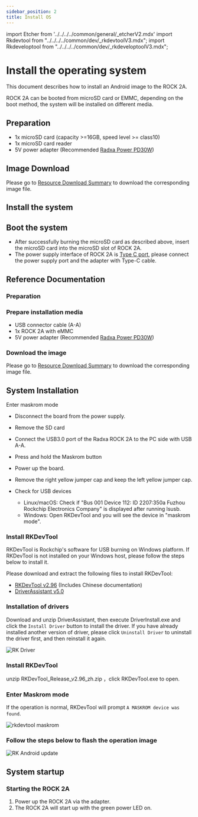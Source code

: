 ```yaml
---
sidebar_position: 2
title: Install OS
---
```


import Etcher from '../../../../common/general/\_etcherV2.mdx'
import Rkdevtool from "../../../../common/dev/\_rkdevtoolV3.mdx";
import Rkdeveloptool from "../../../../common/dev/\_rkdeveloptoolV3.mdx";

# Install the operating system

This document describes how to install an Android image to the ROCK 2A.

ROCK 2A can be booted from microSD card or EMMC, depending on the boot method, the system will be installed on different media.

<Tabs queryString="target">

<TabItem value="microsd" label="Install system to microSD card">

## Preparation

- 1x microSD card (capacity >=16GB, speed level >= class10)
- 1x microSD card reader
- 5V power adapter (Recommended [Radxa Power PD30W](../../../../accessories/pd_30w.md))

## Image Download

Please go to [Resource Download Summary](../../download) to download the corresponding image file.

## Install the system

<Etcher model="rock2A" />

## Boot the system

- After successfully burning the microSD card as described above, insert the microSD card into the microSD slot of ROCK 2A.
- The power supply interface of ROCK 2A is [Type C port](../../hardware-design/hardware-interface.md), please connect the power supply port and the adapter with Type-C cable.

## Reference Documentation

</TabItem>

<TabItem value="emmc" label="Installing the system to eMMC">

### Preparation

### Prepare installation media

- USB connector cable (A-A)
- 1x ROCK 2A with eMMC
- 5V power adapter (Recommended [Radxa Power PD30W](../../../../accessories/pd_30w.md))

### Download the image

Please go to [Resource Download Summary](../../download) to download the corresponding image file.

## System Installation

Enter maskrom mode

- Disconnect the board from the power supply.
- Remove the SD card
- Connect the USB3.0 port of the Radxa ROCK 2A to the PC side with USB A-A.
- Press and hold the Maskrom button
- Power up the board.
- Remove the right yellow jumper cap and keep the left yellow jumper cap.

- Check for USB devices
  - Linux/macOS: Check if "Bus 001 Device 112: ID 2207:350a Fuzhou Rockchip Electronics Company" is displayed after running lsusb.
  - Windows: Open RKDevTool and you will see the device in "maskrom mode".

<Tabs queryString="target">

<TabItem value="linux" label="Linux">

<Rkdeveloptool platform="linux">
</Rkdeveloptool>

</TabItem>

<TabItem value="mac" label="Mac">

<Rkdeveloptool platform="macos">
</Rkdeveloptool>

</TabItem>

<TabItem value="windows" label="Windows">

### Install RKDevTool

RKDevTool is Rockchip's software for USB burning on Windows platform. If RKDevTool is not installed on your Windows host, please follow the steps below to install it.

Please download and extract the following files to install RKDevTool:

- [RKDevTool v2.96](https://dl.radxa.com/tools/windows/RKDevTool_Release_v2.96_zh.zip) (Includes Chinese documentation)
- [DriverAssistant v5.0](https://dl.radxa.com/tools/windows/DriverAssitant_v5.0.zip)

### Installation of drivers

Download and unzip DriverAssistant, then execute DriverInstall.exe and click the `Install Driver` button to install the driver.
If you have already installed another version of driver, please click `Uninstall Driver` to uninstall the driver first, and then reinstall it again.

![RK Driver](/img/configuration/RK-Driver-Assistant-Install-Uninstall.webp)

### Install RKDevTool

unzip RKDevTool_Release_v2.96_zh.zip ，click RKDevTool.exe to open.

### Enter Maskrom mode

If the operation is normal, RKDevTool will prompt `A MASKROM device was found`.

<img src="/img/rkdevtool/rkdevtool_maskrom.webp" alt="rkdevtool maskrom" />

### Follow the steps below to flash the operation image

![RK Android update](/img/rock5itx/rock5itx_android_update_en.webp)

</TabItem>

</Tabs>

## System startup

### Starting the ROCK 2A

1. Power up the ROCK 2A via the adapter.
2. The ROCK 2A will start up with the green power LED on.

</TabItem>

</Tabs>

